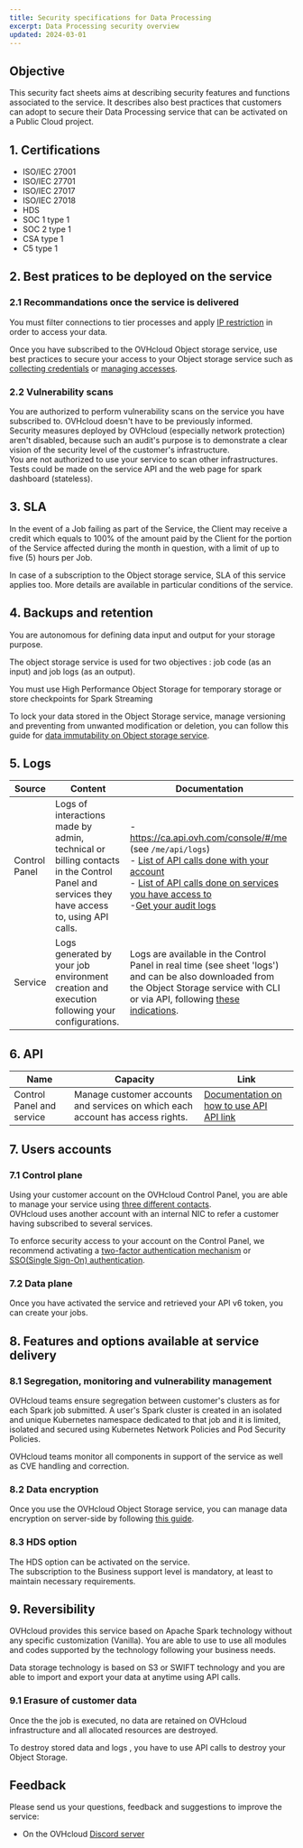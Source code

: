 ```yaml
---
title: Security specifications for Data Processing
excerpt: Data Processing security overview
updated: 2024-03-01
---
```


## Objective

This security fact sheets aims at describing security features and functions associated to the service. It describes also best practices that customers can adopt to secure their Data Processing service that can be activated on a Public Cloud project.

## 1. Certifications

- ISO/IEC 27001
- ISO/IEC 27701
- ISO/IEC 27017
- ISO/IEC 27018
- HDS
- SOC 1 type 1
- SOC 2 type 1
- CSA type 1
- C5 type 1

## 2. Best pratices to be deployed on the service

### 2.1 Recommandations once the service is delivered

You must filter connections to tier processes and apply [IP restriction](01_CONCEPTS_Capabilities1.) in order to access your data.

Once you have subscribed to the OVHcloud Object storage service, use best practices to secure your access to your Object storage service such as [collecting credentials](s3_getting_started_with_object_storage1.) or [managing accesses](s3_identity_and_access_management1.).

### 2.2 Vulnerability scans

You are authorized to perform vulnerability scans on the service you have subscribed to. OVHcloud doesn't have to be previously informed.<br>
Security measures deployed by OVHcloud (especially network protection) aren't disabled, because such an audit's purpose is to demonstrate a clear vision of the security level of the customer's infrastructure.<br>
You are not authorized to use your service to scan other infrastructures.<br>
Tests could be made on the service API and the web page for spark dashboard (stateless).

## 3. SLA

In the event of a Job failing as part of the Service, the Client may receive a credit which equals to 100% of the amount paid by the Client for the portion of the Service affected during the month in question, with a limit of up to five (5) hours per Job.

In case of a subscription to the Object storage service, SLA of this service applies too. More details are available in particular conditions of the service.

## 4. Backups and retention

You are autonomous for defining data input and output for your storage purpose.

The object storage service is used for two objectives : job code (as an input) and job logs (as an output).

You must use High Performance Object Storage for temporary storage or store checkpoints for Spark Streaming

To lock your data stored in the Object Storage service, manage versioning and preventing from unwanted modification or deletion, you can follow this guide for [data immutability on Object storage service](s3_managing_object_lock1.).

## 5. Logs

| **Source** | **Content** | **Documentation** |
| --- | --- | --- |
| Control Panel | Logs of interactions made by admin, technical or billing contacts in the Control Panel and services they have access to, using API calls. | - <https://ca.api.ovh.com/console/#/me> (see `/me/api/logs`)<br> - [List of API calls done with your account](https://ca.api.ovh.com/console/#/me/api/logs/self~GET)<br> - [List of API calls done on services you have access to](https://ca.api.ovh.com/console/#/me/api/logs/services~GET)<br> -[Get your audit logs](https://ca.api.ovh.com/console/#/me/logs/audit~GET) |
| Service | Logs generated by your job environment creation and execution following your configurations. | Logs are available in the Control Panel in real time (see sheet 'logs') and can be also downloaded from the Object Storage service with CLI or via API, following [these indications](21_GETTINGSTARTED_check-job-logs1.). |

## 6. API

| **Name** | **Capacity** | **Link** |
| --- | --- | --- |
| Control Panel and service | Manage customer accounts and services on which each account has access rights. | [Documentation on how to use API](38_HOWTO_use-with-ovh-api1.) <br> [API link](https://ca.api.ovh.com/console/#/cloud) |

## 7. Users accounts

### 7.1 Control plane

Using your customer account on the OVHcloud Control Panel, you are able to manage your service using [three different contacts](managing_contacts1.).<br>
OVHcloud uses another account with an internal NIC to refer a customer having subscribed to several services.

To enforce security access to your account on the Control Panel, we recommend activating a [two-factor authentication mechanism](secure-ovhcloud-account-with-2fa1.) or [SSO(Single Sign-On) authentication](ovhcloud-account-connect-saml-adfs1.).

### 7.2 Data plane

Once you have activated the service and retrieved your API v6 token, you can create your jobs.

## 8. Features and options available at service delivery

### 8.1 Segregation, monitoring and vulnerability management

OVHcloud teams ensure segregation between customer's clusters as for each Spark job submitted. A user's Spark cluster is created in an isolated and unique Kubernetes namespace dedicated to that job and it is limited, isolated and secured using Kubernetes Network Policies and Pod Security Policies.<br>

OVHcloud teams monitor all components in support of the service as well as CVE handling and correction.

### 8.2 Data encryption

Once you use the OVHcloud Object Storage service, you can manage data encryption on server-side by following [this guide](s3_encrypt_your_objects_with_sse_c1.).

### 8.3 HDS option

The HDS option can be activated on the service.<br>
The subscription to the Business support level is mandatory, at least to maintain necessary requirements.

## 9. Reversibility

OVHcloud provides this service based on Apache Spark technology without any specific customization (Vanilla). You are able to use to use all modules and codes supported by the technology following your business needs.<br>

Data storage technology is based on S3 or SWIFT technology and you are able to import and export your data at anytime using API calls.

### 9.1 Erasure of customer data

Once the the job is executed, no data are retained on OVHcloud infrastructure and all allocated resources are destroyed.

To destroy stored data and logs , you have to use API calls to destroy your Object Storage.

## Feedback

Please send us your questions, feedback and suggestions to improve the service:

- On the OVHcloud [Discord server](https://discord.com/invite/vXVurFfwe9)